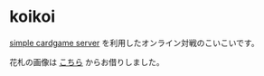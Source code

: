 # koikoi
[simple cardgame server](https://github.com/dsajgiouawj/simple-cardgame-server) を利用したオンライン対戦のこいこいです。

花札の画像は [こちら](https://www.pixiv.net/artworks/47260765) からお借りしました。
